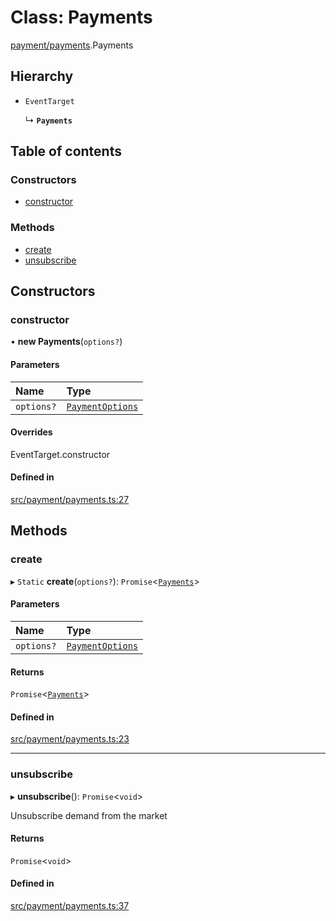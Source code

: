 # Class: Payments

[payment/payments](../modules/payment_payments).Payments

## Hierarchy

- `EventTarget`

  ↳ **`Payments`**

## Table of contents

### Constructors

- [constructor](payment_payments.Payments#constructor)

### Methods

- [create](payment_payments.Payments#create)
- [unsubscribe](payment_payments.Payments#unsubscribe)

## Constructors

### constructor

• **new Payments**(`options?`)

#### Parameters

| Name | Type |
| :------ | :------ |
| `options?` | [`PaymentOptions`](../interfaces/payment_payments.PaymentOptions) |

#### Overrides

EventTarget.constructor

#### Defined in

[src/payment/payments.ts:27](https://github.com/golemfactory/yajsapi/blob/7987f19/src/payment/payments.ts#L27)

## Methods

### create

▸ `Static` **create**(`options?`): `Promise`<[`Payments`](payment_payments.Payments)\>

#### Parameters

| Name | Type |
| :------ | :------ |
| `options?` | [`PaymentOptions`](../interfaces/payment_payments.PaymentOptions) |

#### Returns

`Promise`<[`Payments`](payment_payments.Payments)\>

#### Defined in

[src/payment/payments.ts:23](https://github.com/golemfactory/yajsapi/blob/7987f19/src/payment/payments.ts#L23)

___

### unsubscribe

▸ **unsubscribe**(): `Promise`<`void`\>

Unsubscribe demand from the market

#### Returns

`Promise`<`void`\>

#### Defined in

[src/payment/payments.ts:37](https://github.com/golemfactory/yajsapi/blob/7987f19/src/payment/payments.ts#L37)
